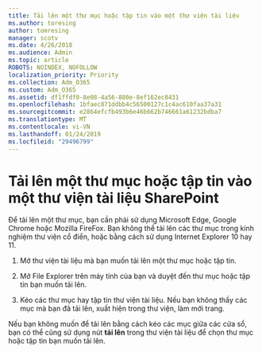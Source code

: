 ```yaml
---
title: Tải lên một thư mục hoặc tập tin vào một thư viện tài liệu
ms.author: toresing
author: tomresing
manager: scotv
ms.date: 4/26/2018
ms.audience: Admin
ms.topic: article
ROBOTS: NOINDEX, NOFOLLOW
localization_priority: Priority
ms.collection: Adm_O365
ms.custom: Adm_O365
ms.assetid: df1ffdf0-8e08-4a56-880e-8ef162ec8431
ms.openlocfilehash: 1bfaec871ddbb4c56500127c1c4ac610faa37a31
ms.sourcegitcommit: e2864efcfb493b6e46b662b746661a61232bdba7
ms.translationtype: MT
ms.contentlocale: vi-VN
ms.lasthandoff: 01/24/2019
ms.locfileid: "29496799"
---
```

# <a name="upload-a-folder-or-files-to-a-sharepoint-document-library"></a>Tải lên một thư mục hoặc tập tin vào một thư viện tài liệu SharePoint

Để tải lên một thư mục, bạn cần phải sử dụng Microsoft Edge, Google Chrome hoặc Mozilla FireFox. Bạn không thể tải lên các thư mục trong kinh nghiệm thư viện cổ điển, hoặc bằng cách sử dụng Internet Explorer 10 hay 11.
  
1. Mở thư viện tài liệu mà bạn muốn tải lên một thư mục hoặc tập tin.
    
2. Mở File Explorer trên máy tính của bạn và duyệt đến thư mục hoặc tập tin bạn muốn tải lên.
    
3. Kéo các thư mục hay tập tin thư viện tài liệu. Nếu bạn không thấy các mục mà bạn đã tải lên, xuất hiện trong thư viện, làm mới trang. 
    
Nếu bạn không muốn để tải lên bằng cách kéo các mục giữa các cửa sổ, bạn có thể cũng sử dụng nút **tải lên** trong thư viện tài liệu để chọn thư mục hoặc tập tin bạn muốn tải lên. 
  

